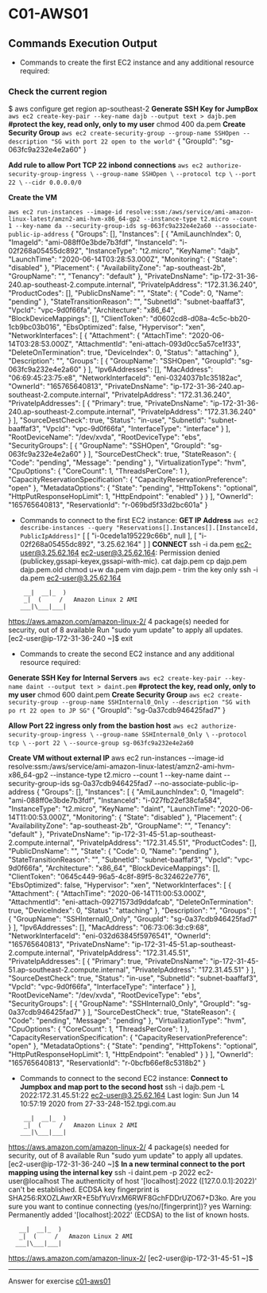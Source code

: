 # C01-AWS01

## Commands Execution Output

- Commands to create the first EC2 instance and any additional resource required:

### Check the current region
$ aws configure get region
ap-southeast-2
**Generate SSH Key for JumpBox**
`aws ec2 create-key-pair --key-name dajb --output text > dajb.pem`
**#protect the key, read only, only to my user**
chmod 400 da.pem
**Create Security Group**
`aws ec2 create-security-group --group-name SSHOpen --description "SG with port 22 open to the world"`
{
    "GroupId": "sg-063fc9a232e4e2a60"
}



**Add rule to allow Port TCP 22 inbond connections**
`aws ec2 authorize-security-group-ingress \`
    `--group-name SSHOpen \`
    `--protocol tcp \`
    `--port 22 \`
    `--cidr 0.0.0.0/0`

**Create the VM**

`aws ec2 run-instances --image-id resolve:ssm:/aws/service/ami-amazon-linux-latest/amzn2-ami-hvm-x86_64-gp2 --instance-type t2.micro --count 1 --key-name da --security-group-ids sg-063fc9a232e4e2a60 --associate-public-ip-address`
{
    "Groups": [],
    "Instances": [
        {
            "AmiLaunchIndex": 0,
            "ImageId": "ami-088ff0e3bde7b3fdf",
            "InstanceId": "i-02f268a05455dc892",
            "InstanceType": "t2.micro",
            "KeyName": "dajb",
            "LaunchTime": "2020-06-14T03:28:53.000Z",
            "Monitoring": {
                "State": "disabled"
            },
            "Placement": {
                "AvailabilityZone": "ap-southeast-2b",
                "GroupName": "",
                "Tenancy": "default"
            },
            "PrivateDnsName": "ip-172-31-36-240.ap-southeast-2.compute.internal",
            "PrivateIpAddress": "172.31.36.240",
            "ProductCodes": [],
            "PublicDnsName": "",
            "State": {
                "Code": 0,
                "Name": "pending"
            },
            "StateTransitionReason": "",
            "SubnetId": "subnet-baaffaf3",
            "VpcId": "vpc-9d0f66fa",
            "Architecture": "x86_64",
            "BlockDeviceMappings": [],
            "ClientToken": "d0602cd8-d08a-4c5c-bb20-1cb9bc03b016",
            "EbsOptimized": false,
            "Hypervisor": "xen",
            "NetworkInterfaces": [
                {
                    "Attachment": {
                        "AttachTime": "2020-06-14T03:28:53.000Z",
                        "AttachmentId": "eni-attach-093d0cc5a57ce1f33",
                        "DeleteOnTermination": true,
                        "DeviceIndex": 0,
                        "Status": "attaching"
                    },
                    "Description": "",
                    "Groups": [
                        {
                            "GroupName": "SSHOpen",
                            "GroupId": "sg-063fc9a232e4e2a60"
                        }
                    ],
                    "Ipv6Addresses": [],
                    "MacAddress": "06:69:45:23:75:e8",
                    "NetworkInterfaceId": "eni-0324037b1c35182ac",
                    "OwnerId": "165765640813",
                    "PrivateDnsName": "ip-172-31-36-240.ap-southeast-2.compute.internal",
                    "PrivateIpAddress": "172.31.36.240",
                    "PrivateIpAddresses": [
                        {
                            "Primary": true,
                            "PrivateDnsName": "ip-172-31-36-240.ap-southeast-2.compute.internal",
                            "PrivateIpAddress": "172.31.36.240"
                        }
                    ],
                    "SourceDestCheck": true,
                    "Status": "in-use",
                    "SubnetId": "subnet-baaffaf3",
                    "VpcId": "vpc-9d0f66fa",
                    "InterfaceType": "interface"
                }
            ],
            "RootDeviceName": "/dev/xvda",
            "RootDeviceType": "ebs",
            "SecurityGroups": [
                {
                    "GroupName": "SSHOpen",
                    "GroupId": "sg-063fc9a232e4e2a60"
                }
            ],
            "SourceDestCheck": true,
            "StateReason": {
                "Code": "pending",
                "Message": "pending"
            },
            "VirtualizationType": "hvm",
            "CpuOptions": {
                "CoreCount": 1,
                "ThreadsPerCore": 1
            },
            "CapacityReservationSpecification": {
                "CapacityReservationPreference": "open"
            },
            "MetadataOptions": {
                "State": "pending",
                "HttpTokens": "optional",
                "HttpPutResponseHopLimit": 1,
                "HttpEndpoint": "enabled"
            }
        }
    ],
    "OwnerId": "165765640813",
    "ReservationId": "r-069bd5f33d2bc601a"
}

- Commands to connect to the first EC2 instance:
**GET IP Address**
`aws ec2 describe-instances --query "Reservations[].Instances[].[InstanceId, PublicIpAddress]"`
[
    [
        "i-0cede1a195229c66b",
        null
    ],
    [
        "i-02f268a05455dc892",
        "3.25.62.164"
    ]
]
**CONNECT**
ssh -i da.pem ec2-user@3.25.62.164
ec2-user@3.25.62.164: Permission denied (publickey,gssapi-keyex,gssapi-with-mic).
cat dajp.pem
cp dajp.pem dajp.pem.old
chmod u+w da.pem
vim dajp.pem - trim the key only
ssh -i da.pem ec2-user@3.25.62.164

       __|  __|_  )
       _|  (     /   Amazon Linux 2 AMI
      ___|\___|___|

https://aws.amazon.com/amazon-linux-2/
4 package(s) needed for security, out of 8 available
Run "sudo yum update" to apply all updates.
[ec2-user@ip-172-31-36-240 ~]$ exit


- Commands to create the second EC2 instance and any additional resource required:

**Generate SSH Key for Internal Servers**
`aws ec2 create-key-pair --key-name daint --output text > daint.pem`
**#protect the key, read only, only to my user**
chmod 600 daint.pem
**Create Security Group**
`aws ec2 create-security-group --group-name SSHInternal0_Only --description "SG with po
rt 22 open to JP SG"`
{
    "GroupId": "sg-0a37cdb946425fad7"
}

**Allow Port 22 ingress only from the bastion host**
`aws ec2 authorize-security-group-ingress \`
    `--group-name SSHInternal0_Only \`
    `--protocol tcp \`
    `--port 22 \`
    `--source-group sg-063fc9a232e4e2a60`

**Create VM without external IP**
aws ec2 run-instances --image-id resolve:ssm:/aws/service/ami-amazon-linux-latest/amzn2-ami-hvm-x86_64-gp2 --instance-type t2.micro --count 1 --key-name daint --security-group-ids sg-0a37cdb946425fad7 --no-associate-public-ip-address
{
    "Groups": [],
    "Instances": [
        {
            "AmiLaunchIndex": 0,
            "ImageId": "ami-088ff0e3bde7b3fdf",
            "InstanceId": "i-027fb22ef38cfa584",
            "InstanceType": "t2.micro",
            "KeyName": "daint",
            "LaunchTime": "2020-06-14T11:00:53.000Z",
            "Monitoring": {
                "State": "disabled"
            },
            "Placement": {
                "AvailabilityZone": "ap-southeast-2b",
                "GroupName": "",
                "Tenancy": "default"
            },
            "PrivateDnsName": "ip-172-31-45-51.ap-southeast-2.compute.internal",
            "PrivateIpAddress": "172.31.45.51",
            "ProductCodes": [],
            "PublicDnsName": "",
            "State": {
                "Code": 0,
                "Name": "pending"
            },
            "StateTransitionReason": "",
            "SubnetId": "subnet-baaffaf3",
            "VpcId": "vpc-9d0f66fa",
            "Architecture": "x86_64",
            "BlockDeviceMappings": [],
            "ClientToken": "0645c449-96a5-4c8f-89f5-8c324622e776",
            "EbsOptimized": false,
            "Hypervisor": "xen",
            "NetworkInterfaces": [
                {
                    "Attachment": {
                        "AttachTime": "2020-06-14T11:00:53.000Z",
                        "AttachmentId": "eni-attach-09271573d9ddafcab",
                        "DeleteOnTermination": true,
                        "DeviceIndex": 0,
                        "Status": "attaching"
                    },
                    "Description": "",
                    "Groups": [
                        {
                            "GroupName": "SSHInternal0_Only",
                            "GroupId": "sg-0a37cdb946425fad7"
                        }
                    ],
                    "Ipv6Addresses": [],
                    "MacAddress": "06:73:06:3d:c9:68",
                    "NetworkInterfaceId": "eni-032d63845f5976541",
                    "OwnerId": "165765640813",
                    "PrivateDnsName": "ip-172-31-45-51.ap-southeast-2.compute.internal",
                    "PrivateIpAddress": "172.31.45.51",
                    "PrivateIpAddresses": [
                        {
                            "Primary": true,
                            "PrivateDnsName": "ip-172-31-45-51.ap-southeast-2.compute.internal",
                            "PrivateIpAddress": "172.31.45.51"
                        }
                    ],
                    "SourceDestCheck": true,
                    "Status": "in-use",
                    "SubnetId": "subnet-baaffaf3",
                    "VpcId": "vpc-9d0f66fa",
                    "InterfaceType": "interface"
                }
            ],
            "RootDeviceName": "/dev/xvda",
            "RootDeviceType": "ebs",
            "SecurityGroups": [
                {
                    "GroupName": "SSHInternal0_Only",
                    "GroupId": "sg-0a37cdb946425fad7"
                }
            ],
            "SourceDestCheck": true,
            "StateReason": {
                "Code": "pending",
                "Message": "pending"
            },
            "VirtualizationType": "hvm",
            "CpuOptions": {
                "CoreCount": 1,
                "ThreadsPerCore": 1
            },
            "CapacityReservationSpecification": {
                "CapacityReservationPreference": "open"
            },
            "MetadataOptions": {
                "State": "pending",
                "HttpTokens": "optional",
                "HttpPutResponseHopLimit": 1,
                "HttpEndpoint": "enabled"
            }
        }
    ],
    "OwnerId": "165765640813",
    "ReservationId": "r-0bcfb66ef8c5318b2"
}
- Commands to connect to the second EC2 instance:
**Connect to Jumpbox and map port to the second host**
ssh -i dajb.pem -L 2022:172.31.45.51:22 ec2-user@3.25.62.164
Last login: Sun Jun 14 10:57:19 2020 from 27-33-248-152.tpgi.com.au

       __|  __|_  )
       _|  (     /   Amazon Linux 2 AMI
      ___|\___|___|

https://aws.amazon.com/amazon-linux-2/
4 package(s) needed for security, out of 8 available
Run "sudo yum update" to apply all updates.
[ec2-user@ip-172-31-36-240 ~]$
**In a new terminal connect to the port mapping using the internal key**
ssh -i daint.pem -p 2022 ec2-user@localhost
The authenticity of host '[localhost]:2022 ([127.0.0.1]:2022)' can't be established.
ECDSA key fingerprint is SHA256:RXOZLAwrXR+E5bfYuVrxM6RWF8GchFDDrUZO67+D3ko.
Are you sure you want to continue connecting (yes/no/[fingerprint])? yes
Warning: Permanently added '[localhost]:2022' (ECDSA) to the list of known hosts.

       __|  __|_  )
       _|  (     /   Amazon Linux 2 AMI
      ___|\___|___|

https://aws.amazon.com/amazon-linux-2/
[ec2-user@ip-172-31-45-51 ~]$
***
Answer for exercise [c01-aws01](https://github.com/devopsacademyau/academy/blob/635775538e8ad7793b305f48064b09e23c626fb7/classes/01class/exercises/c01-aws01/README.md)
